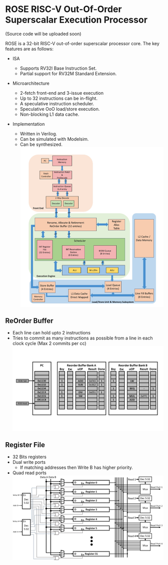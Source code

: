 # ROSE RISC-V Out-Of-Order Superscalar Execution Processor
(Source code will be uploaded soon)

ROSE is a 32-bit RISC-V out-of-order superscalar processor core. The key features are as follows:

- ISA
  - Supports RV32I Base Instruction Set.
  - Partial support for RV32M Standard Extension.

- Microarchitecture
  - 2-fetch front-end and 3-issue execution
  - Up to 32 instructions can be in-flight.
  - A speculative instruction scheduler.
  - Speculative OoO load/store execution.
  - Non-blocking L1 data cache.

- Implementation
  - Written in Verilog.
  - Can be simulated with Modelsim.
  - Can be synthesized.
![alt text](https://github.com/nimishmathure/ROSE-Processor/blob/main/Images/ROSE%20Processor%20Diag%201.jpg)

## ReOrder Buffer
- Each line can hold upto 2 instructions
- Tries to commit as many instructions as possible from a line in each clock cycle (Max 2 commits per cc)
![alt text](https://github.com/nimishmathure/ROSE-Processor/blob/main/Images/ROSE%20ROB.jpg)

## Register File
- 32 Bits registers
- Dual write ports
  - If matching addresses then Write B has higher priority. 
- Quad read ports
![alt text](https://github.com/nimishmathure/ROSE-Processor/blob/main/Images/ROSE%20Register%20File.jpg)
